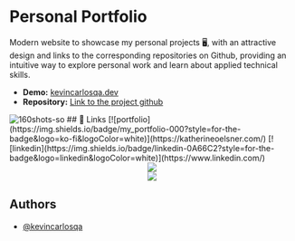 
# Personal Portfolio

Modern website to showcase my personal projects 🖥️, with an attractive design and links to the corresponding repositories on Github, providing an intuitive way to explore personal work and learn about applied technical skills.

- **Demo:** [kevincarlosqa.dev](https://www.kevincarlosqa.dev/)
- **Repository:** [Link to the project github](https://github.com/Kevincarlosqa/Portfolio)

<img src="https://i.ibb.co/gtxDLCT/160shots-so.png" alt="160shots-so" border="0">
## 🔗 Links
[![portfolio](https://img.shields.io/badge/my_portfolio-000?style=for-the-badge&logo=ko-fi&logoColor=white)](https://katherineoelsner.com/)
[![linkedin](https://img.shields.io/badge/linkedin-0A66C2?style=for-the-badge&logo=linkedin&logoColor=white)](https://www.linkedin.com/)

  <div align="center">
          <a href="https://www.kevincarlosqa.dev/" target="_blank"><img src="https://skillicons.dev/icons?i=html,css,js,react,ts,nextjs,tailwind,threejs" /><br><img src="https://skillicons.dev/icons?i=ruby,rails,postgres,nodejs,express,emotion,vscode" /></a>
  </div>

  
## Authors

- [@kevincarlosqa](https://github.com/Kevincarlosqa)

